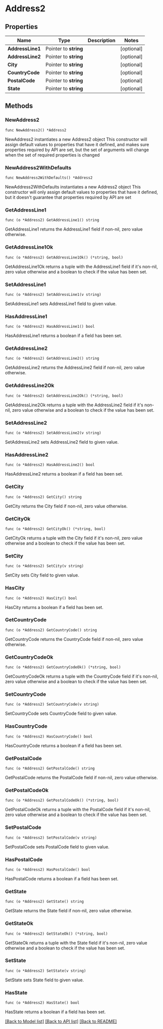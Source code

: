 # Address2

## Properties

Name | Type | Description | Notes
------------ | ------------- | ------------- | -------------
**AddressLine1** | Pointer to **string** |  | [optional] 
**AddressLine2** | Pointer to **string** |  | [optional] 
**City** | Pointer to **string** |  | [optional] 
**CountryCode** | Pointer to **string** |  | [optional] 
**PostalCode** | Pointer to **string** |  | [optional] 
**State** | Pointer to **string** |  | [optional] 

## Methods

### NewAddress2

`func NewAddress2() *Address2`

NewAddress2 instantiates a new Address2 object
This constructor will assign default values to properties that have it defined,
and makes sure properties required by API are set, but the set of arguments
will change when the set of required properties is changed

### NewAddress2WithDefaults

`func NewAddress2WithDefaults() *Address2`

NewAddress2WithDefaults instantiates a new Address2 object
This constructor will only assign default values to properties that have it defined,
but it doesn't guarantee that properties required by API are set

### GetAddressLine1

`func (o *Address2) GetAddressLine1() string`

GetAddressLine1 returns the AddressLine1 field if non-nil, zero value otherwise.

### GetAddressLine1Ok

`func (o *Address2) GetAddressLine1Ok() (*string, bool)`

GetAddressLine1Ok returns a tuple with the AddressLine1 field if it's non-nil, zero value otherwise
and a boolean to check if the value has been set.

### SetAddressLine1

`func (o *Address2) SetAddressLine1(v string)`

SetAddressLine1 sets AddressLine1 field to given value.

### HasAddressLine1

`func (o *Address2) HasAddressLine1() bool`

HasAddressLine1 returns a boolean if a field has been set.

### GetAddressLine2

`func (o *Address2) GetAddressLine2() string`

GetAddressLine2 returns the AddressLine2 field if non-nil, zero value otherwise.

### GetAddressLine2Ok

`func (o *Address2) GetAddressLine2Ok() (*string, bool)`

GetAddressLine2Ok returns a tuple with the AddressLine2 field if it's non-nil, zero value otherwise
and a boolean to check if the value has been set.

### SetAddressLine2

`func (o *Address2) SetAddressLine2(v string)`

SetAddressLine2 sets AddressLine2 field to given value.

### HasAddressLine2

`func (o *Address2) HasAddressLine2() bool`

HasAddressLine2 returns a boolean if a field has been set.

### GetCity

`func (o *Address2) GetCity() string`

GetCity returns the City field if non-nil, zero value otherwise.

### GetCityOk

`func (o *Address2) GetCityOk() (*string, bool)`

GetCityOk returns a tuple with the City field if it's non-nil, zero value otherwise
and a boolean to check if the value has been set.

### SetCity

`func (o *Address2) SetCity(v string)`

SetCity sets City field to given value.

### HasCity

`func (o *Address2) HasCity() bool`

HasCity returns a boolean if a field has been set.

### GetCountryCode

`func (o *Address2) GetCountryCode() string`

GetCountryCode returns the CountryCode field if non-nil, zero value otherwise.

### GetCountryCodeOk

`func (o *Address2) GetCountryCodeOk() (*string, bool)`

GetCountryCodeOk returns a tuple with the CountryCode field if it's non-nil, zero value otherwise
and a boolean to check if the value has been set.

### SetCountryCode

`func (o *Address2) SetCountryCode(v string)`

SetCountryCode sets CountryCode field to given value.

### HasCountryCode

`func (o *Address2) HasCountryCode() bool`

HasCountryCode returns a boolean if a field has been set.

### GetPostalCode

`func (o *Address2) GetPostalCode() string`

GetPostalCode returns the PostalCode field if non-nil, zero value otherwise.

### GetPostalCodeOk

`func (o *Address2) GetPostalCodeOk() (*string, bool)`

GetPostalCodeOk returns a tuple with the PostalCode field if it's non-nil, zero value otherwise
and a boolean to check if the value has been set.

### SetPostalCode

`func (o *Address2) SetPostalCode(v string)`

SetPostalCode sets PostalCode field to given value.

### HasPostalCode

`func (o *Address2) HasPostalCode() bool`

HasPostalCode returns a boolean if a field has been set.

### GetState

`func (o *Address2) GetState() string`

GetState returns the State field if non-nil, zero value otherwise.

### GetStateOk

`func (o *Address2) GetStateOk() (*string, bool)`

GetStateOk returns a tuple with the State field if it's non-nil, zero value otherwise
and a boolean to check if the value has been set.

### SetState

`func (o *Address2) SetState(v string)`

SetState sets State field to given value.

### HasState

`func (o *Address2) HasState() bool`

HasState returns a boolean if a field has been set.


[[Back to Model list]](../../README.md#documentation-for-models) [[Back to API list]](../../README.md#documentation-for-api-endpoints) [[Back to README]](../../README.md)


